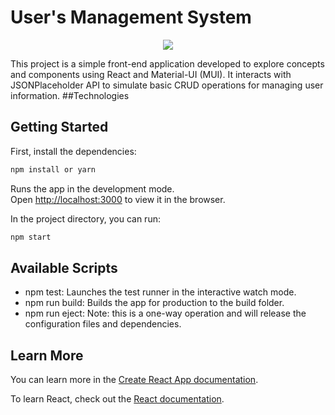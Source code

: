 # User's Management System

<p align="center">
   <img src="http://img.shields.io/static/v1?label=STATUS&message=EM%20DESENVOLVIMENTO&color=RED&style=for-the-badge" #vitrinedev/>
</p>

This project is a simple front-end application developed to explore concepts and components using React and Material-UI (MUI). It interacts with JSONPlaceholder API to simulate basic CRUD operations for managing user information.
##Technologies


## Getting Started

First, install the dependencies:

```bash
npm install or yarn 

```

Runs the app in the development mode.\
Open [http://localhost:3000](http://localhost:3000) to view it in the browser.



In the project directory, you can run:

```bash
npm start 

```

## Available Scripts

* npm test: Launches the test runner in the interactive watch mode.
* npm run build: Builds the app for production to the build folder.
* npm run eject: Note: this is a one-way operation and will release the configuration files and dependencies.

## Learn More

You can learn more in the [Create React App documentation](https://facebook.github.io/create-react-app/docs/getting-started).

To learn React, check out the [React documentation](https://reactjs.org/).

